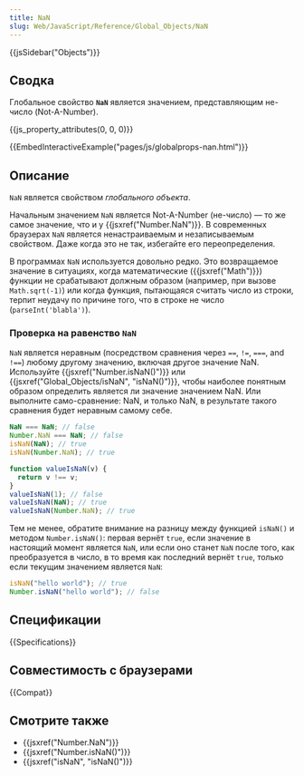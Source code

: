 ```yaml
---
title: NaN
slug: Web/JavaScript/Reference/Global_Objects/NaN
---
```


{{jsSidebar("Objects")}}

## Сводка

Глобальное свойство **`NaN`** является значением, представляющим не-число (Not-A-Number).

{{js_property_attributes(0, 0, 0)}}

{{EmbedInteractiveExample("pages/js/globalprops-nan.html")}}

## Описание

`NaN` является свойством _глобального объекта_.

Начальным значением `NaN` является Not-A-Number (не-число) — то же самое значение, что и у {{jsxref("Number.NaN")}}. В современных браузерах `NaN` является ненастраиваемым и незаписываемым свойством. Даже когда это не так, избегайте его переопределения.

В программах `NaN` используется довольно редко. Это возвращаемое значение в ситуациях, когда математические ({{jsxref("Math")}}) функции не срабатывают должным образом (например, при вызове `Math.sqrt(-1)`) или когда функция, пытающаяся считать число из строки, терпит неудачу по причине того, что в строке не число (`parseInt('blabla')`).

### Проверка на равенство `NaN`

`NaN` является неравным (посредством сравнения через `==`, `!=`, `===`, and `!==`) любому другому значению, включая другое значение NaN. Используйте {{jsxref("Number.isNaN()")}} или {{jsxref("Global_Objects/isNaN", "isNaN()")}}, чтобы наиболее понятным образом определить является ли значение значением NaN. Или выполните само-сравнение: NaN, и только NaN, в результате такого сравнения будет неравным самому себе.

```js
NaN === NaN; // false
Number.NaN === NaN; // false
isNaN(NaN); // true
isNaN(Number.NaN); // true

function valueIsNaN(v) {
  return v !== v;
}
valueIsNaN(1); // false
valueIsNaN(NaN); // true
valueIsNaN(Number.NaN); // true
```

Тем не менее, обратите внимание на разницу между функцией `isNaN()` и методом `Number.isNaN()`: первая вернёт `true`, если значение в настоящий момент является `NaN`, или если оно станет `NaN` после того, как преобразуется в число, в то время как последний вернёт `true`, только если текущим значением является `NaN`:

```js
isNaN("hello world"); // true
Number.isNaN("hello world"); // false
```

## Спецификации

{{Specifications}}

## Совместимость с браузерами

{{Compat}}

## Смотрите также

- {{jsxref("Number.NaN")}}
- {{jsxref("Number.isNaN()")}}
- {{jsxref("isNaN", "isNaN()")}}
